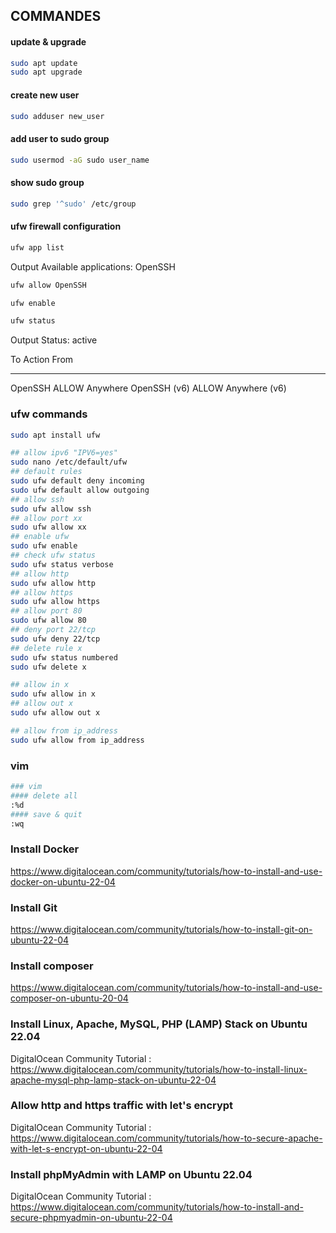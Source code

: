 ## COMMANDES

#### update & upgrade
````bash
sudo apt update
sudo apt upgrade
````

#### create new user
````bash
sudo adduser new_user
````
#### add user to sudo group
````bash
sudo usermod -aG sudo user_name
````
#### show sudo group
````bash
sudo grep '^sudo' /etc/group
````

#### ufw firewall configuration
````bash
ufw app list
````
Output
Available applications:
  OpenSSH
  
````bash
ufw allow OpenSSH
````
````bash
ufw enable
````
````bash
ufw status
````
Output
Status: active

To                         Action      From
--                         ------      ----
OpenSSH                    ALLOW       Anywhere
OpenSSH (v6)               ALLOW       Anywhere (v6)

### ufw commands
````bash
sudo apt install ufw

## allow ipv6 "IPV6=yes"
sudo nano /etc/default/ufw
## default rules
sudo ufw default deny incoming
sudo ufw default allow outgoing
## allow ssh
sudo ufw allow ssh
## allow port xx
sudo ufw allow xx
## enable ufw
sudo ufw enable
## check ufw status
sudo ufw status verbose
## allow http
sudo ufw allow http
## allow https
sudo ufw allow https
## allow port 80
sudo ufw allow 80
## deny port 22/tcp
sudo ufw deny 22/tcp
## delete rule x
sudo ufw status numbered
sudo ufw delete x

## allow in x
sudo ufw allow in x
## allow out x
sudo ufw allow out x

## allow from ip_address
sudo ufw allow from ip_address
````

### vim
````bash
### vim
#### delete all
:%d
#### save & quit
:wq
`````

### Install Docker
https://www.digitalocean.com/community/tutorials/how-to-install-and-use-docker-on-ubuntu-22-04

### Install Git
https://www.digitalocean.com/community/tutorials/how-to-install-git-on-ubuntu-22-04

### Install composer
https://www.digitalocean.com/community/tutorials/how-to-install-and-use-composer-on-ubuntu-20-04

### Install Linux, Apache, MySQL, PHP (LAMP) Stack on Ubuntu 22.04
DigitalOcean Community Tutorial :
https://www.digitalocean.com/community/tutorials/how-to-install-linux-apache-mysql-php-lamp-stack-on-ubuntu-22-04

### Allow http and https traffic with let's encrypt
DigitalOcean Community Tutorial :
https://www.digitalocean.com/community/tutorials/how-to-secure-apache-with-let-s-encrypt-on-ubuntu-22-04

### Install phpMyAdmin with LAMP on Ubuntu 22.04
DigitalOcean Community Tutorial :
https://www.digitalocean.com/community/tutorials/how-to-install-and-secure-phpmyadmin-on-ubuntu-22-04
